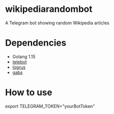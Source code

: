 # wikipediarandombot
A Telegram bot showing random Wikipedia articles

# Dependencies
* Golang 1.15
* [telebot](https://github.com/tucnak/telebot)
* [logrus](https://github.com/sirupsen/logrus)
* [gabs](github.com/Jeffail/gabs)

# How to use
export TELEGRAM_TOKEN="yourBotToken"